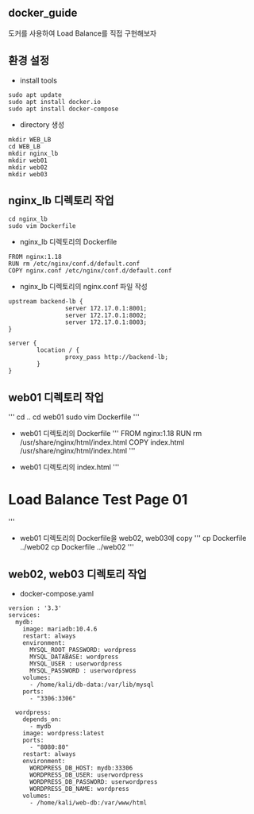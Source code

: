 ## docker_guide
도커를 사용하여 Load Balance를 직접 구현해보자

## 환경 설정
- install tools
```
sudo apt update
sudo apt install docker.io
sudo apt install docker-compose
```
- directory 생성
```
mkdir WEB_LB
cd WEB_LB
mkdir nginx_lb
mkdir web01
mkdir web02
mkdir web03
```
## nginx_lb 디렉토리 작업
```
cd nginx_lb
sudo vim Dockerfile
```
- nginx_lb 디렉토리의 Dockerfile
```
FROM nginx:1.18
RUN rm /etc/nginx/conf.d/default.conf
COPY nginx.conf /etc/nginx/conf.d/default.conf
```
- nginx_lb 디렉토리의 nginx.conf 파일 작성
```
upstream backend-lb {
                server 172.17.0.1:8001;
                server 172.17.0.1:8002;
                server 172.17.0.1:8003;
}

server {
        location / {
                proxy_pass http://backend-lb;
        }
}
```

## web01 디렉토리 작업
'''
cd ..
cd web01
sudo vim Dockerfile
'''

- web01 디렉토리의 Dockerfile
'''
FROM nginx:1.18
RUN rm /usr/share/nginx/html/index.html
COPY index.html /usr/share/nginx/html/index.html
'''

- web01 디렉토리의 index.html
'''
<h1> Load Balance Test Page 01 </h1>
'''

- web01 디렉토리의 Dockerfile을 web02, web03에 copy
'''
cp Dockerfile ../web02
cp Dockerfile ../web02
'''

## web02, web03 디렉토리 작업


- docker-compose.yaml
```
version : '3.3'
services:
  mydb:
    image: mariadb:10.4.6
    restart: always
    environment:
      MYSQL_ROOT_PASSWORD: wordpress 
      MYSQL_DATABASE: wordpress
      MYSQL_USER : userwordpress
      MYSQL_PASSWORD : userwordpress
    volumes:
      - /home/kali/db-data:/var/lib/mysql
    ports:
      - "3306:3306"

  wordpress:
    depends_on:
      - mydb
    image: wordpress:latest
    ports:
      - "8080:80"
    restart: always
    environment:
      WORDPRESS_DB_HOST: mydb:33306
      WORDPRESS_DB_USER: userwordpress
      WORDPRESS_DB_PASSWORD: userwordpress
      WORDPRESS_DB_NAME: wordpress
    volumes:
      - /home/kali/web-db:/var/www/html
```

